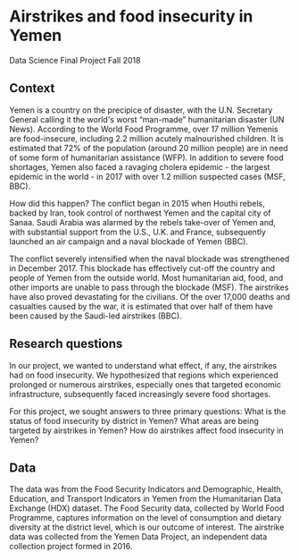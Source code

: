 # Airstrikes and food insecurity in Yemen
Data Science Final Project
Fall 2018

## Context

Yemen is a country on the precipice of disaster, with the U.N. Secretary General calling it the world's worst “man-made” humanitarian disaster (UN News). According to the World Food Programme, over 17 million Yemenis are food-insecure, including 2.2 million acutely malnourished children. It is estimated that 72% of the population (around 20 million people) are in need of some form of humanitarian assistance (WFP). In addition to severe food shortages, Yemen also faced a ravaging cholera epidemic - the largest epidemic in the world - in 2017 with over 1.2 million suspected cases (MSF, BBC). 

How did this happen? The conflict began in 2015 when Houthi rebels, backed by Iran, took control of northwest Yemen and the capital city of Sanaa. Saudi Arabia was alarmed by the rebels take-over of Yemen and, with substantial support from the U.S., U.K. and France, subsequently launched an air campaign and a naval blockade of Yemen (BBC). 

The conflict severely intensified when the naval blockade was strengthened in December 2017. This blockade has effectively cut-off the country and people of Yemen from the outside world. Most humanitarian aid, food, and other imports are unable to pass through the blockade (MSF). The airstrikes have also proved devastating for the civilians. Of the over 17,000 deaths and casualties caused by the war, it is estimated that over half of them have been caused by the Saudi-led airstrikes (BBC). 

## Research questions

In our project, we wanted to understand what effect, if any, the airstrikes had on food insecurity. We hypothesized that regions which experienced prolonged or numerous airstrikes, especially ones that targeted economic infrastructure, subsequently faced increasingly severe food shortages. 

For this project, we sought answers to three primary questions: 
What is the status of food insecurity by district in Yemen? 
What areas are being targeted by airstrikes in Yemen? 
How do airstrikes affect food insecurity in Yemen?

## Data

The data was from the Food Security Indicators and Demographic, Health, Education, and Transport Indicators in Yemen from the Humanitarian Data Exchange (HDX) dataset. The Food Security data, collected by World Food Programme, captures information on the level of consumption and dietary diversity at the district level, which is our outcome of interest. The airstrike data was collected from the Yemen Data Project, an independent data collection project formed in 2016.
